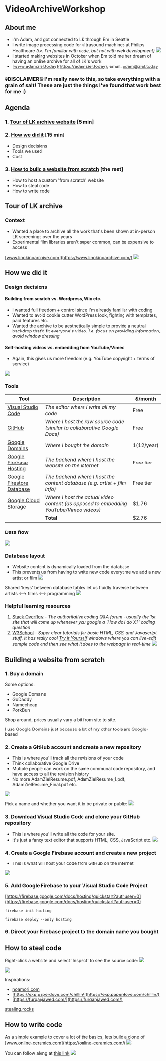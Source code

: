 # VideoArchiveWorkshop

## About me

- I'm Adam, and got connected to LK through Em in Seattle
- I write image processing code for ultrasound machines at Philips Healthcare *(i.e. I'm familiar with code, but not with web development)
  ![](images/ultrasound.png)*
- I started making websites in October when Em told me her dream of having an online archive for all of LK's work
- [www.adamziel.today](https://adamziel.today), email: adam@ziel.today
### 💀DISCLAIMER!💀 I'm really new to this, so take everything with a grain of salt! These are just the things I've found that work best for me :)

## Agenda
### 1. [Tour of LK archive website](#tour-of-lk-archive) [5 min]
### 2. [How we did it](#how-we-did-it) [15 min]
- Design decisions
- Tools we used
- Cost
### 3. [How to build a website from scratch](#building-a-website-from-scratch) [the rest]
- How to host a custom 'from scratch' website
- How to steal code
- How to write code

## Tour of LK archive
### Context
- Wanted a place to archive all the work that's been shown at in-person LK screenings over the years
- Experimental film libraries aren't super common, can be expensive to access

[www.linokinoarchive.com](https://www.linokinoarchive.com/)
![](images/lk-archive.png)

## How we did it

### Design decisions

#### Building from scratch vs. Wordpress, Wix etc.
- I wanted full freedom + control since I'm already familiar with coding
- Wanted to avoid cookie cutter WordPress look, fighting with templates, paid features etc.
- Wanted the archive to be aesthetically simple to provide a neutral backdrop that'd fit everyone's video. *I.e. focus on providing information, avoid window dressing*

#### Self-hosting videos vs. embedding from YouTube/Vimeo
- Again, this gives us more freedom (e.g. YouTube copyright + terms of service)

![](images/google-cloud-storage.png)

### Tools
| Tool     | Description | $/month |
| ----------- | ----------- | ----------- |
| [Visual Studio Code](https://code.visualstudio.com/download) | *The editor where I write all my code* | Free |
| [GitHub](https://github.com/)| *Where I host the raw source code (similar to collaborative Google Docs)* | Free |
| [Google Domains](https://firebase.google.com/docs/hosting) | *Where I bought the domain* | $1 ($12/year) |
| [Google Firebase Hosting](https://firebase.google.com/docs/hosting) | *The backend where I host the website on the internet* | Free tier |
| [Google Firestore Database](https://cloud.google.com/firestore) | *The backend where I host the content database (e.g. artist + film info)* | Free tier |
| [Google Cloud Storage](https://cloud.google.com/storage) | *Where I host the actual video content (as opposed to embedding YouTube/Vimeo videos)* | $1.76 |
| | **Total** | $2.76 |

### Data flow
![](images/data-flow.png)

### Database layout
- Website content is dynamically loaded from the database
- This prevents us from having to write new code everytime we add a new artist or film
![](images/database-example.png)

Shared 'keys' between database tables let us fluidly traverse between artists <--> films <--> programming
![](images/database-schema.png)

### Helpful learning resources
1. [Stack Overflow](https://stackoverflow.com/questions/114543/how-to-horizontally-center-an-element) - *The authoritative coding Q&A forum - usually the 1st site that will come up whenever you google a 'How do I do X?' coding question*
2. [W3School](https://www.w3schools.com/) - *Super clear tutorials for basic HTML, CSS, and Javascript stuff. It has really cool [Try it Yourself](https://www.w3schools.com/css/tryit.asp?filename=trycss_default) windows where you can live-edit sample code and then see what it does to the webpage in real-time*
![](images/w3-school.png)

## Building a website from scratch

### 1. Buy a domain
Some options:
- Google Domains
- GoDaddy
- Namecheap
- PorkBun

Shop around, prices usually vary a bit from site to site.

I use Google Domains just because a lot of my other tools are Google-based

### 2. Create a GitHub account and create a new repository
- This is where you'll track all the revisions of your code
- Think collaborative Google Drive
- Mutiple people can work on the same communal code repository, and have access to all the revision history
- No more AdamZielResume.pdf, AdamZielResume_1.pdf, AdamZielResume_Final.pdf etc.

![](images/github.png)

Pick a name and whether you want it to be private or public:
![](images/github-new.png)

### 3. Download Visual Studio Code and clone your GitHub repository
- This is where you'll write all the code for your site.
- It's just a fancy text editor that supports HTML, CSS, JavaScript etc.
![](images/visual-studio-code.png)


### 4. Create a Google Firebase account and create a new project
- This is what will host your code from GitHub on the internet

![](images/firebase-new.png)

### 5. Add Google Firebase to your Visual Studio Code Project

[https://firebase.google.com/docs/hosting/quickstart?authuser=0](https://firebase.google.com/docs/hosting/quickstart?authuser=0)

`firebase init hosting`

`firebase deploy --only hosting`

### 6. Direct your Firebase project to the domain name you bought
 
## How to steal code

Right-click a website and select 'Inspect' to see the source code:
![](images/inspect.png)

![](images/emslater.png)

Inspirations:
- [noamori.com](https://www.noamori.com/)
- [https://exp.paperdove.com/chillin/](https://exp.paperdove.com/chillin/)
- [https://furqanjawed.com/](https://furqanjawed.com/)

[stealing.rocks](https://www.stealing.rocks/)

## How to write code

As a simple example to cover a lot of the basics, lets build a clone of [www.online-ceramics.com](https://online-ceramics.com/)
![](images/online-ceramics.png)

You can follow along at [this link](https://codepen.io/adamziel/pen/dyZQavw)
![](images/codepen.png)
